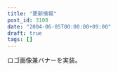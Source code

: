 ```yaml
---
title: "更新情報"
post_id: 3108
date: "2004-06-05T00:00:00+09:00"
draft: true
tags: []
---
```



ロゴ画像兼バナーを実装。
